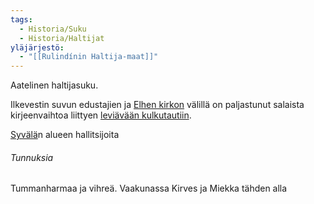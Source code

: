 ```yaml
---
tags:
  - Historia/Suku
  - Historia/Haltijat
yläjärjestö:
  - "[[Rulindínin Haltija-maat]]"
---
```


Aatelinen haltijasuku. 

Ilkevestin suvun edustajien ja [Elhen kirkon](Elhen%20kirkko.md) välillä on paljastunut salaista kirjeenvaihtoa liittyen [leviävään kulkutautiin](Groteski%20kulkutauti.md).

[Syvälä](Syvälä.md)n alueen hallitsijoita
###### Tunnuksia

Tummanharmaa ja vihreä.
Vaakunassa Kirves ja Miekka tähden alla
